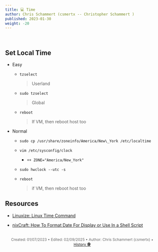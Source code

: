 ```yaml
---
title: 💻 Time
author: Chris Schammert (csmertx -- Christopher Schammert )
published: 2023-01-30
weight: -20
---
```


<!-- The content of this website was written by Christopher Schammert aka Chris Schammert -->

<br />

## Set Local Time

- Easy

    - ```tzselect```

        > Userland

    - ```sudo tzselect```

        > Global

    - ```reboot```

        > If VM, then reboot host too

- Normal

    - ```sudo cp /usr/share/zoneinfo/America/New\_York /etc/localtime```

    - ```vim /etc/sysconfig/clock```

        - ```++ ZONE="America/New_York"```

    - ```sudo hwclock --utc -s```

    - ```reboot```

        > if VM, then reboot host too

## Resources

- [Linuxize: Linux Time Command](https://linuxize.com/post/linux-time-command/)

- [nixCraft: How To Format Date For Display or Use In a Shell Script](https://www.cyberciti.biz/faq/linux-unix-formatting-dates-for-display/)

<br />

<div style="text-align: center; font-size:12px; color:dimgray">
    Created: 01/07/2023 • Edited: 02/09/2025 • Author: Chris Schammert (csmertx) • 
    <a href="https://github.com/csmertx/csmertx.github.io/commits/main/content/Linux/Assorted/time.md" 
       title="Github.com | csmertx \ csmertx.github.io \ commits \ main \ content \ Linux \ Assorted \ Time">
       History 🕵️
    </a>
</div>
